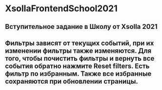 # XsollaFrontendSchool2021

## Вступительное задание в Школу от Xsolla 2021

## Фильтры зависят от текущих событий, при их изменении фильтры также изменяются. Для того, чтобы почистить фильтры и вернуть все события обратно нажмите Reset filters. Есть фильтр по избранным. Также все избранные сохраняются при обновлении страницы.